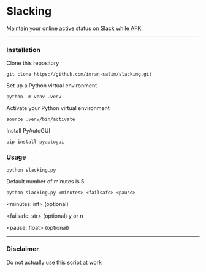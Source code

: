 # Slacking
Maintain your online active status on Slack while AFK.

---
### Installation
Clone this repository
```
git clone https://github.com/imran-salim/slacking.git
```

Set up a Python virtual environment
```
python -m venv .venv
```

Activate your Python virtual environment
```
source .venv/bin/activate
```

Install PyAutoGUI
```
pip install pyautogui
```

### Usage
```
python slacking.py
```
Default number of minutes is 5

```
python slacking.py <minutes> <failsafe> <pause>
```
\<minutes: int\> (optional)

\<failsafe: str\> (optional)
y or n

\<pause: float\> (optional)

---
### Disclaimer
Do not actually use this script at work
